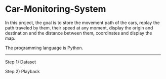 # Car-Monitoring-System

In this project, the goal is to store the movement path of the cars, replay the path traveled by them, their speed at any moment, display the origin and destination and the distance between them, coordinates and display the map.

The programming language is Python.

----

Step 1) Dataset

Step 2) Playback
